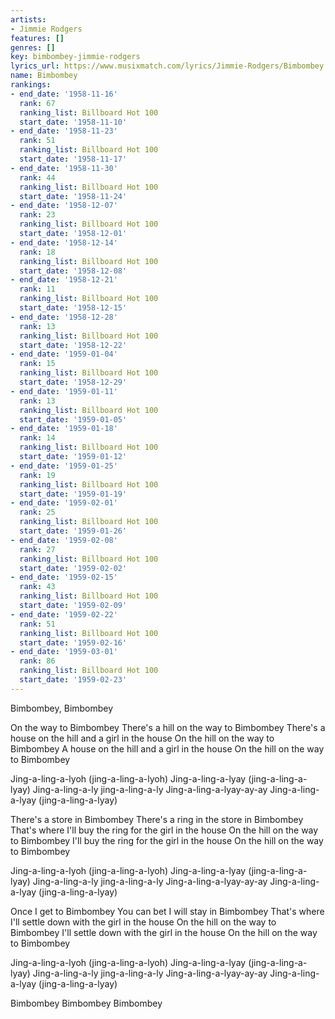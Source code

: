 ```yaml
---
artists:
- Jimmie Rodgers
features: []
genres: []
key: bimbombey-jimmie-rodgers
lyrics_url: https://www.musixmatch.com/lyrics/Jimmie-Rodgers/Bimbombey
name: Bimbombey
rankings:
- end_date: '1958-11-16'
  rank: 67
  ranking_list: Billboard Hot 100
  start_date: '1958-11-10'
- end_date: '1958-11-23'
  rank: 51
  ranking_list: Billboard Hot 100
  start_date: '1958-11-17'
- end_date: '1958-11-30'
  rank: 44
  ranking_list: Billboard Hot 100
  start_date: '1958-11-24'
- end_date: '1958-12-07'
  rank: 23
  ranking_list: Billboard Hot 100
  start_date: '1958-12-01'
- end_date: '1958-12-14'
  rank: 18
  ranking_list: Billboard Hot 100
  start_date: '1958-12-08'
- end_date: '1958-12-21'
  rank: 11
  ranking_list: Billboard Hot 100
  start_date: '1958-12-15'
- end_date: '1958-12-28'
  rank: 13
  ranking_list: Billboard Hot 100
  start_date: '1958-12-22'
- end_date: '1959-01-04'
  rank: 15
  ranking_list: Billboard Hot 100
  start_date: '1958-12-29'
- end_date: '1959-01-11'
  rank: 13
  ranking_list: Billboard Hot 100
  start_date: '1959-01-05'
- end_date: '1959-01-18'
  rank: 14
  ranking_list: Billboard Hot 100
  start_date: '1959-01-12'
- end_date: '1959-01-25'
  rank: 19
  ranking_list: Billboard Hot 100
  start_date: '1959-01-19'
- end_date: '1959-02-01'
  rank: 25
  ranking_list: Billboard Hot 100
  start_date: '1959-01-26'
- end_date: '1959-02-08'
  rank: 27
  ranking_list: Billboard Hot 100
  start_date: '1959-02-02'
- end_date: '1959-02-15'
  rank: 43
  ranking_list: Billboard Hot 100
  start_date: '1959-02-09'
- end_date: '1959-02-22'
  rank: 51
  ranking_list: Billboard Hot 100
  start_date: '1959-02-16'
- end_date: '1959-03-01'
  rank: 86
  ranking_list: Billboard Hot 100
  start_date: '1959-02-23'
---
```

Bimbombey, Bimbombey

On the way to Bimbombey
There's a hill on the way to Bimbombey
There's a house on the hill and a girl in the house
On the hill on the way to Bimbombey
A house on the hill and a girl in the house
On the hill on the way to Bimbombey

Jing-a-ling-a-lyoh (jing-a-ling-a-lyoh)
Jing-a-ling-a-lyay (jing-a-ling-a-lyay)
Jing-a-ling-a-ly jing-a-ling-a-ly
Jing-a-ling-a-lyay-ay-ay
Jing-a-ling-a-lyay (jing-a-ling-a-lyay)

There's a store in Bimbombey
There's a ring in the store in Bimbombey
That's where I'll buy the ring for the girl in the house
On the hill on the way to Bimbombey
I'll buy the ring for the girl in the house
On the hill on the way to Bimbombey

Jing-a-ling-a-lyoh (jing-a-ling-a-lyoh)
Jing-a-ling-a-lyay (jing-a-ling-a-lyay)
Jing-a-ling-a-ly jing-a-ling-a-ly
Jing-a-ling-a-lyay-ay-ay
Jing-a-ling-a-lyay (jing-a-ling-a-lyay)

Once I get to Bimbombey
You can bet I will stay in Bimbombey
That's where I'll settle down with the girl in the house
On the hill on the way to Bimbombey
I'll settle down with the girl in the house
On the hill on the way to Bimbombey

Jing-a-ling-a-lyoh (jing-a-ling-a-lyoh)
Jing-a-ling-a-lyay (jing-a-ling-a-lyay)
Jing-a-ling-a-ly jing-a-ling-a-ly
Jing-a-ling-a-lyay-ay-ay
Jing-a-ling-a-lyay (jing-a-ling-a-lyay)

Bimbombey
Bimbombey
Bimbombey

